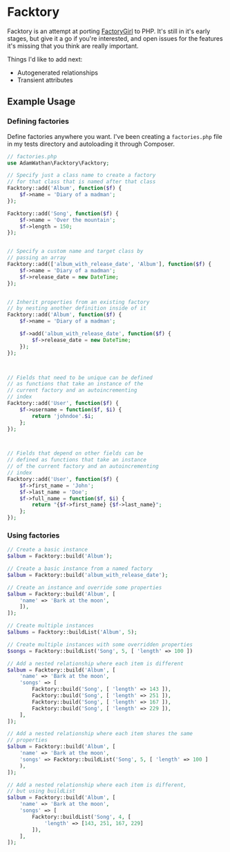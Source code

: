 # Facktory

Facktory is an attempt at porting [FactoryGirl](https://github.com/thoughtbot/factory_girl/) to PHP. It's still in it's early stages, but give it a go if you're interested, and open issues for the features it's missing that you think are really important.

Things I'd like to add next:

- Autogenerated relationships
- Transient attributes

## Example Usage

### Defining factories

Define factories anywhere you want. I've been creating a `factories.php` file in my tests directory and autoloading it through Composer.

```php
// factories.php
use AdamWathan\Facktory\Facktory;

// Specify just a class name to create a factory
// for that class that is named after that class
Facktory::add('Album', function($f) {
    $f->name = 'Diary of a madman';
});

Facktory::add('Song', function($f) {
    $f->name = 'Over the mountain';
    $f->length = 150;
});


// Specify a custom name and target class by
// passing an array
Facktory::add(['album_with_release_date', 'Album'], function($f) {
    $f->name = 'Diary of a madman';
    $f->release_date = new DateTime;
});


// Inherit properties from an existing factory
// by nesting another definition inside of it
Facktory::add('Album', function($f) {
    $f->name = 'Diary of a madman';

    $f->add('album_with_release_date', function($f) {
        $f->release_date = new DateTime;
    });
});



// Fields that need to be unique can be defined
// as functions that take an instance of the
// current factory and an autoincrementing
// index
Facktory::add('User', function($f) {
    $f->username = function($f, $i) {
        return 'johndoe'.$i;
    };
});



// Fields that depend on other fields can be
// defined as functions that take an instance
// of the current factory and an autoincrementing
// index
Facktory::add('User', function($f) {
    $f->first_name = 'John';
    $f->last_name = 'Doe';
    $f->full_name = function($f, $i) {
        return "{$f->first_name} {$f->last_name}";
    };
});
```

### Using factories

```php
// Create a basic instance
$album = Facktory::build('Album');

// Create a basic instance from a named factory
$album = Facktory::build('album_with_release_date');

// Create an instance and override some properties
$album = Facktory::build('Album', [
    'name' => 'Bark at the moon',
    ]),
]);

// Create multiple instances
$albums = Facktory::buildList('Album', 5);

// Create multiple instances with some overridden properties
$songs = Facktory::buildList('Song', 5, [ 'length' => 100 ])

// Add a nested relationship where each item is different
$album = Facktory::build('Album', [
    'name' => 'Bark at the moon',
    'songs' => [
        Facktory::build('Song', [ 'length' => 143 ]),
        Facktory::build('Song', [ 'length' => 251 ]),
        Facktory::build('Song', [ 'length' => 167 ]),
        Facktory::build('Song', [ 'length' => 229 ]),
    ],
]);

// Add a nested relationship where each item shares the same
// properties
$album = Facktory::build('Album', [
    'name' => 'Bark at the moon',
    'songs' => Facktory::buildList('Song', 5, [ 'length' => 100 ]
    ),
]);

// Add a nested relationship where each item is different,
// but using buildList
$album = Facktory::build('Album', [
    'name' => 'Bark at the moon',
    'songs' => [
        Facktory::buildList('Song', 4, [
            'length' => [143, 251, 167, 229]
        ]),
    ],
]);
```

